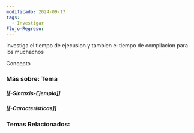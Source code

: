 ```yaml
---
modificado: 2024-09-17
tags:
  - Investigar
Flujo-Regreso:
---
```




investiga el tiempo de ejecusion y tambien el tiempo de compilacion para los muchachos

Concepto
### Más sobre: Tema
##### [[-Sintaxis-Ejemplo]]
##### [[-Características]]

### Temas Relacionados:
